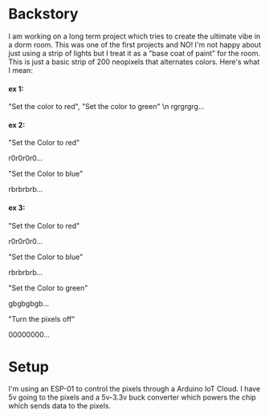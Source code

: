# Backstory
I am working on a long term project which tries to create the ultimate vibe in a dorm room. This was one of the first projects and NO! I'm not happy about just using a strip of lights but I treat it as a "base coat of paint" for the room.
This is just a basic strip of 200 neopixels that alternates colors. Here's what I mean:
#### ex 1:
"Set the color to red", "Set the color to green" \n 
rgrgrgrg...

#### ex 2:
"Set the Color to red" 

r0r0r0r0...

"Set the Color to blue"

rbrbrbrb...

#### ex 3:
"Set the Color to red"

r0r0r0r0...

"Set the Color to blue"

rbrbrbrb...

"Set the Color to green"

gbgbgbgb...

"Turn the pixels off"

00000000...

# Setup
I'm using an ESP-01 to control the pixels through a Arduino IoT Cloud. I have 5v going to the pixels and a 5v-3.3v
buck converter which powers the chip which sends data to the pixels.
